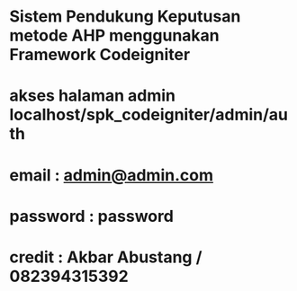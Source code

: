 # Sistem Pendukung Keputusan metode AHP menggunakan Framework Codeigniter
# akses halaman admin localhost/spk_codeigniter/admin/auth
# email : admin@admin.com
# password : password
# credit : Akbar Abustang / 082394315392
